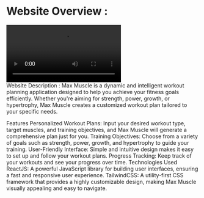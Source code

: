 <h1>Website Overview :</h1> 

<video src ="https://github.com/user-attachments/assets/e8aa9c45-5d8e-43bb-b89f-211165e3cf1f" controls></video>
<br>
Website Description : 
Max Muscle is a dynamic and intelligent workout planning application designed to help you achieve your fitness goals efficiently. Whether you're aiming for strength, power, growth, or hypertrophy, Max Muscle creates a customized workout plan tailored to your specific needs.

Features
Personalized Workout Plans: Input your desired workout type, target muscles, and training objectives, and Max Muscle will generate a comprehensive plan just for you.
Training Objectives: Choose from a variety of goals such as strength, power, growth, and hypertrophy to guide your training.
User-Friendly Interface: Simple and intuitive design makes it easy to set up and follow your workout plans.
Progress Tracking: Keep track of your workouts and see your progress over time.
Technologies Used
ReactJS: A powerful JavaScript library for building user interfaces, ensuring a fast and responsive user experience.
TailwindCSS: A utility-first CSS framework that provides a highly customizable design, making Max Muscle visually appealing and easy to navigate.


 
